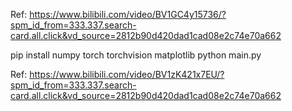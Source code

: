 Ref: https://www.bilibili.com/video/BV1GC4y15736/?spm_id_from=333.337.search-card.all.click&vd_source=2812b90d420dad1cad08e2c74e70a662

pip install numpy torch torchvision matplotlib
python main.py

Ref: https://www.bilibili.com/video/BV1zK421x7EU/?spm_id_from=333.337.search-card.all.click&vd_source=2812b90d420dad1cad08e2c74e70a662
